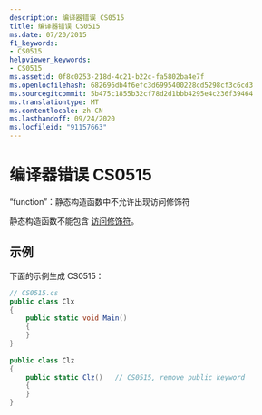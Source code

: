 ```yaml
---
description: 编译器错误 CS0515
title: 编译器错误 CS0515
ms.date: 07/20/2015
f1_keywords:
- CS0515
helpviewer_keywords:
- CS0515
ms.assetid: 0f8c0253-218d-4c21-b22c-fa5802ba4e7f
ms.openlocfilehash: 682696db4f6efc3d6995400228cd5298cf3c6cd3
ms.sourcegitcommit: 5b475c1855b32cf78d2d1bbb4295e4c236f39464
ms.translationtype: MT
ms.contentlocale: zh-CN
ms.lasthandoff: 09/24/2020
ms.locfileid: "91157663"
---
```

# <a name="compiler-error-cs0515"></a>编译器错误 CS0515

“function”：静态构造函数中不允许出现访问修饰符  
  
 静态构造函数不能包含 [访问修饰符](../language-reference/keywords/index.md)。  
  
## <a name="example"></a>示例  

 下面的示例生成 CS0515：  
  
```csharp  
// CS0515.cs  
public class Clx  
{  
    public static void Main()  
    {  
    }  
}  
  
public class Clz  
{  
    public static Clz()   // CS0515, remove public keyword  
    {  
    }  
}  
```
